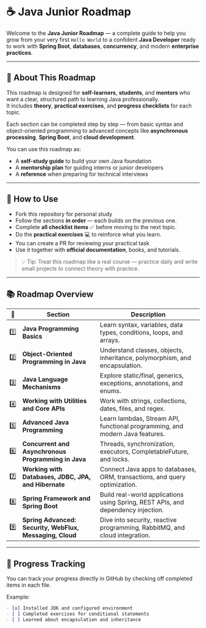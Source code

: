 # ☕ Java Junior Roadmap

Welcome to the **Java Junior Roadmap** — a complete guide to help you grow from your very first `Hello World` to a confident **Java Developer** ready to work with **Spring Boot**, **databases**, **concurrency**, and modern **enterprise practices**.

---

## 🌱 About This Roadmap

This roadmap is designed for **self-learners**, **students**, and **mentors** who want a clear, structured path to learning Java professionally.  
It includes **theory**, **practical exercises**, and **progress checklists** for each topic.

Each section can be completed step by step — from basic syntax and object-oriented programming to advanced concepts like **asynchronous processing**, **Spring Boot**, and **cloud development**.

You can use this roadmap as:
- A **self-study guide** to build your own Java foundation
- A **mentorship plan** for guiding interns or junior developers
- A **reference** when preparing for technical interviews

---

## 🧭 How to Use

- Fork this repository for personal study
- Follow the sections **in order** — each builds on the previous one.
- Complete **all checklist items** ✅ before moving to the next topic.
- Do the **practical exercises** 💻 to reinforce what you learn.
- You can create a PR for reviewing your practical task
- Use it together with **official documentation**, books, and tutorials.

> 💡 Tip: Treat this roadmap like a real course — practice daily and write small projects to connect theory with practice.

---

## 📚 Roadmap Overview

| 🔗                                                        | Section                                                  | Description                                                                      |
|-----------------------------------------------------------|----------------------------------------------------------|----------------------------------------------------------------------------------|
| [1️⃣](roadmap/docs/1_java_basics.md)                      | **Java Programming Basics**                              | Learn syntax, variables, data types, conditions, loops, and arrays.              |
| [2️⃣](roadmap/docs/2_object_oriented_programming.md)      | **Object-Oriented Programming in Java**                  | Understand classes, objects, inheritance, polymorphism, and encapsulation.       |
| [3️⃣](roadmap/docs/3_language_mechanics.md)               | **Java Language Mechanisms**                             | Explore static/final, generics, exceptions, annotations, and enums.              |
| [4️⃣](roadmap/docs/4_utilities_and_api.md)                | **Working with Utilities and Core APIs**                 | Work with strings, collections, dates, files, and regex.                         |
| [5️⃣](roadmap/docs/5_advanced_programming.md)             | **Advanced Java Programming**                            | Learn lambdas, Stream API, functional programming, and modern Java features.     |
| [6️⃣](roadmap/docs/6_concurrency_and_async.md)            | **Concurrent and Asynchronous Programming in Java**      | Threads, synchronization, executors, CompletableFuture, and locks.               |
| [7️⃣](roadmap/docs/7_databases_jdbc_jpa_hibernate.md)     | **Working with Databases, JDBC, JPA, and Hibernate**     | Connect Java apps to databases, ORM, transactions, and query optimization.       |
| [8️⃣](roadmap/docs/8_spring_and_spring_boot.md)           | **Spring Framework and Spring Boot**                     | Build real-world applications using Spring, REST APIs, and dependency injection. |
| [9️⃣](roadmap/docs/9_spring_advanced_security_cloud.md)   | **Spring Advanced: Security, WebFlux, Messaging, Cloud** | Dive into security, reactive programming, RabbitMQ, and cloud integration.       |

---

## 🏁 Progress Tracking

You can track your progress directly in GitHub by checking off completed items in each file.

Example:

```markdown
- [x] Installed JDK and configured environment
- [ ] Completed exercises for conditional statements
- [ ] Learned about encapsulation and inheritance
